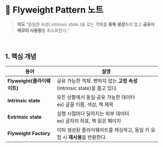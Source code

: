 # 🦋 Flyweight Pattern 노트

> **의도**
> “동일한 속성( *intrinsic state* )을 갖는 객체를 **중복 생성**하지 않고 **공유**해 **메모리 사용량**을 최소화한다.”

<br/>

## 1. 핵심 개념

| 용어                    | 설명                                                   |
| --------------------- | ---------------------------------------------------- |
| **Flyweight(플라이웨이트)** | 공유 가능한 객체. 변하지 않는 **고정 속성**(intrinsic state)을 품고 있다. |
| **Intrinsic state**   | 모든 상황에서 동일⁠·⁠공유 가능한 데이터<br/>ex) 글꼴 이름, 색상, 책 제목      |
| **Extrinsic state**   | 실행 시점마다 달라지는 외부 데이터<br/>ex) 글자의 좌표, 책 읽은 페이지         |
| **Flyweight Factory** | 이미 생성된 플라이웨이트를 캐싱하고, 동일 키 요청 시 **재사용**을 반환한다.        |
